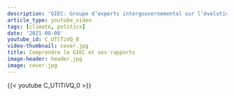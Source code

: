 ```yaml
---
description: 'GIEC: Groupe d’experts intergouvernemental sur l’évolution du climat (GIEC, IPCC en anglais).'
article_type: youtube_video
tags: [climate, politics]
date: '2021-08-08'
youtube_id: C_UTlTiVQ_0
video-thumbnail: cover.jpg
title: Comprendre le GIEC et ses rapports
image-header: header.jpg
image: cover.jpg
---
```


{{< youtube C_UTlTiVQ_0 >}}